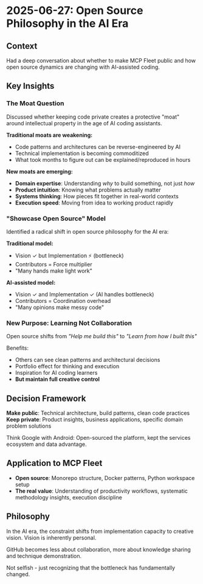 # 2025-06-27: Open Source Philosophy in the AI Era

## Context
Had a deep conversation about whether to make MCP Fleet public and how open source dynamics are changing with AI-assisted coding.

## Key Insights

### The Moat Question
Discussed whether keeping code private creates a protective "moat" around intellectual property in the age of AI coding assistants.

**Traditional moats are weakening:**
- Code patterns and architectures can be reverse-engineered by AI
- Technical implementation is becoming commoditized
- What took months to figure out can be explained/reproduced in hours

**New moats are emerging:**
- **Domain expertise**: Understanding *why* to build something, not just *how*
- **Product intuition**: Knowing what problems actually matter  
- **Systems thinking**: How pieces fit together in real-world contexts
- **Execution speed**: Moving from idea to working product rapidly

### "Showcase Open Source" Model
Identified a radical shift in open source philosophy for the AI era:

**Traditional model:**
- Vision ✓ but Implementation ⚡ (bottleneck)
- Contributors = Force multiplier
- "Many hands make light work"

**AI-assisted model:**
- Vision ✓ and Implementation ✓ (AI handles bottleneck)
- Contributors = Coordination overhead
- "Many opinions make messy code"

### New Purpose: Learning Not Collaboration
Open source shifts from *"Help me build this"* to *"Learn from how I built this"*

Benefits:
- Others can see clean patterns and architectural decisions
- Portfolio effect for thinking and execution
- Inspiration for AI coding learners
- **But maintain full creative control**

## Decision Framework
**Make public**: Technical architecture, build patterns, clean code practices
**Keep private**: Product insights, business applications, specific domain problem solutions

Think Google with Android: Open-sourced the platform, kept the services ecosystem and data advantage.

## Application to MCP Fleet
- **Open source**: Monorepo structure, Docker patterns, Python workspace setup
- **The real value**: Understanding of productivity workflows, systematic methodology insights, execution discipline

## Philosophy
In the AI era, the constraint shifts from implementation capacity to creative vision. Vision is inherently personal.

GitHub becomes less about collaboration, more about knowledge sharing and technique demonstration.

Not selfish - just recognizing that the bottleneck has fundamentally changed.